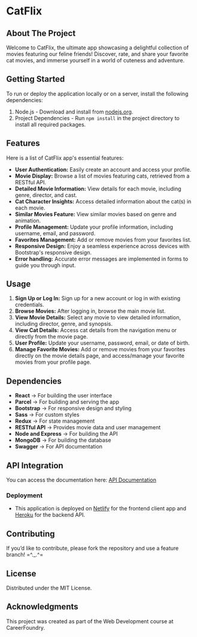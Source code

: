 # CatFlix

## About The Project

Welcome to CatFlix, the ultimate app showcasing a delightful collection of movies featuring our feline friends! Discover, rate, and share your favorite cat movies, and immerse yourself in a world of cuteness and adventure.

## Getting Started
To run or deploy the application locally or on a server, install the following dependencies:

1. Node.js - Download and install from [nodejs.org](https://nodejs.org/en).
2. Project Dependencies - Run `npm install` in the project directory to install all required packages.

## Features

Here is a list of CatFlix app's essential features:

- **User Authentication:** Easily create an account and access your profile.
- **Movie Display:** Browse a list of movies featuring cats, retrieved from a RESTful API.
- **Detailed Movie Information:** View details for each movie, including genre, director, and cast.
- **Cat Character Insights:** Access detailed information about the cat(s) in each movie.
- **Similar Movies Feature:** View similar movies based on genre and animation.
- **Profile Management:** Update your profile information, including username, email, and password.
- **Favorites Management:** Add or remove movies from your favorites list.
- **Responsive Design:** Enjoy a seamless experience across devices with Bootstrap's responsive design.
- **Error handling:** Accurate error messages are implemented in forms to guide you through input.

## Usage

1. **Sign Up or Log In:** Sign up for a new account or log in with existing credentials.
2. **Browse Movies:** After logging in, browse the main movie list.
3. **View Movie Details:** Select any movie to view detailed information, including director, genre, and synopsis.
4. **View Cat Details:** Access cat details from the navigation menu or directly from the movie page.
5. **User Profile:** Update your username, password, email, or date of birth.
6. **Manage Favorite Movies:** Add or remove movies from your favorites directly on the movie details page, and access/manage your favorite movies from your profile page.

## Dependencies

- **React** → For building the user interface
- **Parcel** → For building and serving the app
- **Bootstrap** → For responsive design and styling
- **Sass** → For custom styles
- **Redux** → For state management
- **RESTful API** → Provides movie data and user management
- **Node and Express** → For building the API
- **MongoDB** → For building the database
- **Swagger** → For API documentation

## API Integration

You can access the documentation here: [API Documentation](https://catflix-99a985e6fffa.herokuapp.com/)

### Deployment

- This application is deployed on [Netlify](https://catflixmovies.netlify.app) for the frontend client app and [Heroku](https://catflix-99a985e6fffa.herokuapp.com/) for the backend API.

## Contributing

If you’d like to contribute, please fork the repository and use a feature branch! =^._.^=

## License

Distributed under the MIT License.

## Acknowledgments

This project was created as part of the Web Development course at CareerFoundry.

